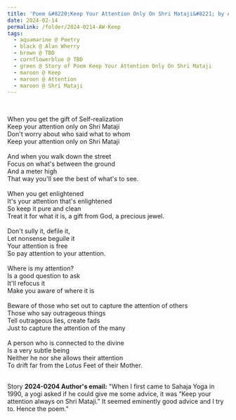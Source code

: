 ```yaml
---
title: 'Poem &#8220;Keep Your Attention Only On Shri Mataji&#8221; by Alan Wherry'
date: 2024-02-14
permalink: /folder/2024-0214-AW-Keep
tags:
  - aquamarine @ Poetry
  - black @ Alan Wherry
  - brown @ TBD
  - cornflowerblue @ TBD
  - green @ Story of Poem Keep Your Attention Only On Shri Mataji
  - maroon @ Keep
  - maroon @ Attention
  - maroon @ Shri Mataji
---
```


<br>

<p>
When you get the gift of Self-realization<br>
Keep your attention only on Shri Mataji<br>
Don't worry about who said what to whom<br>
Keep your attention only on Shri Mataji<br>
<br>
And when you walk down the street<br>
Focus on what's between the ground<br>
And a meter high<br>
That way you'll see the best of what's to see.<br>
<br>
When you get enlightened<br>
It's your attention that's enlightened<br>
So keep it pure and clean<br>
Treat it for what it is, a gift from God, a precious jewel.<br>
<br>
Don't sully it, defile it,<br>
Let nonsense beguile it<br>
Your attention is free<br>
So pay attention to your attention.<br>
<br>
Where is my attention?<br>
Is a good question to ask<br>
It'll refocus it<br>
Make you aware of where it is<br>
<br>
Beware of those who set out to capture the attention of others<br>
Those who say outrageous things<br>
Tell outrageous lies, create fads<br>
Just to capture the attention of the many<br>
<br>
A person who is connected to the divine<br>
Is a very subtle being<br>
Neither he nor she allows their attention<br>
To drift far from the Lotus Feet of their Mother.<br>
</p>

<br>

<wave-list>
<list-title color="DarkSeaGreen" width="40">Story</list-title>
  <list-item color="BlanchedAlmond"  width="280"><b>2024-0204 Author's email:</b> "When I first came to Sahaja Yoga in 1990, a yogi asked if he could give me some advice, it was “Keep your attention always on Shri Mataji.” It seemed eminently good advice and I try to. Hence the poem."</list-item>
</wave-list>